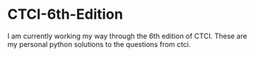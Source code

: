 # CTCI-6th-Edition
I am currently working my way through the 6th edition of CTCI. These are my personal python solutions to the questions from ctci.
